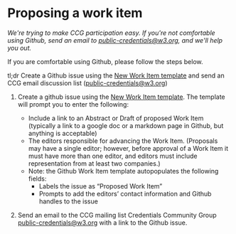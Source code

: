 # Proposing a work item

*We're trying to make CCG participation easy. If you're not comfortable using Github, send an email to public-credentials@w3.org, and we'll help you out.*

If you are comfortable using Github, please follow the steps below.

tl;dr Create a Github issue using the [New Work Item template](https://github.com/w3c-ccg/community/issues/new?assignees=ChristopherA%2C+jandrieu%2C+kimdhamilton&labels=proposed+work+items&template=ccg-new-work-item-template.md&title=%5BPROPOSED+WORK+ITEM%5D) and send an CCG email discussion list (public-credentials@w3.org)

1. Create a github issue using the [New Work Item template](https://github.com/w3c-ccg/community/issues/new?assignees=ChristopherA%2C+jandrieu%2C+kimdhamilton&labels=proposed+work+items&template=ccg-new-work-item-template.md&title=%5BPROPOSED+WORK+ITEM%5D). The template will prompt you to enter the following:
    - Include a link to an Abstract or Draft of proposed Work Item (typically a link to a google doc or a markdown page in Github, but anything is acceptable)
    - The editors responsible for advancing the Work Item. (Proposals may have a single editor; however, before approval of a Work Item it must have more than one editor, and editors must include representation from at least two companies.)
    - Note: the Github Work Item template autopopulates the following fields:
      - Labels the issue as “Proposed Work Item”
      - Prompts to add the editors’ contact information and Github handles to the issue


2. Send an email to the CCG mailing list Credentials Community Group <public-credentials@w3.org> with a link to the Github issue.
